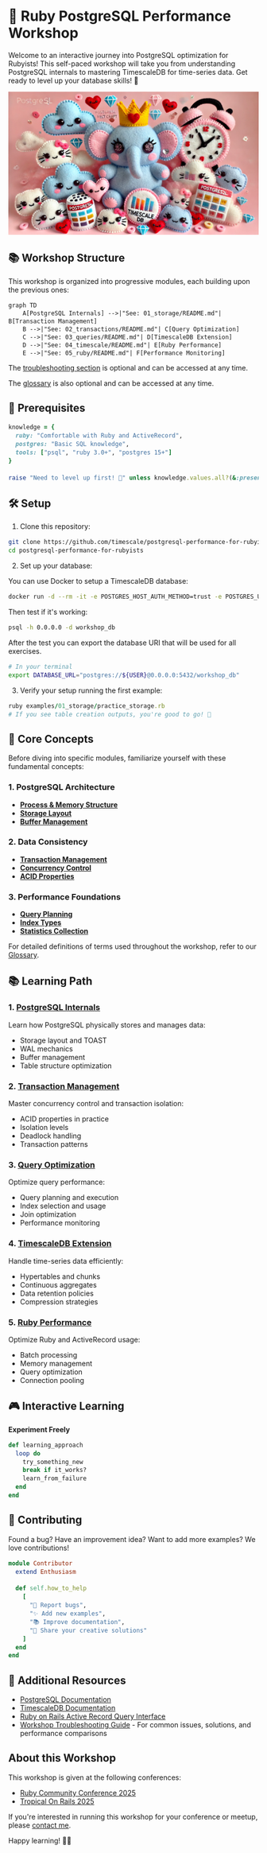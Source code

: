 # 🚀 Ruby PostgreSQL Performance Workshop

Welcome to an interactive journey into PostgreSQL optimization for Rubyists! This self-paced workshop will take you from understanding PostgreSQL internals to mastering TimescaleDB for time-series data. Get ready to level up your database skills! 🎯

![img/intro.webp](img/intro.webp " A kawaii felt craft scene_ An adorable chubby felt elephant (PostgreSQL mascot) with big sparkly eyes and rosy cheeks, wearing a tiny crown made of red felt")

## 📚 Workshop Structure

This workshop is organized into progressive modules, each building upon the previous ones:

```mermaid
graph TD
    A[PostgreSQL Internals] -->|"See: 01_storage/README.md"| B[Transaction Management]
    B -->|"See: 02_transactions/README.md"| C[Query Optimization]
    C -->|"See: 03_queries/README.md"| D[TimescaleDB Extension]
    D -->|"See: 04_timescale/README.md"| E[Ruby Performance]
    E -->|"See: 05_ruby/README.md"| F[Performance Monitoring]
```

The [troubleshooting section](TROUBLESHOOTING.md) is optional and can be accessed at any time.

The [glossary](GLOSSARY.md) is also optional and can be accessed at any time.

## 🎯 Prerequisites

```ruby
knowledge = {
  ruby: "Comfortable with Ruby and ActiveRecord",
  postgres: "Basic SQL knowledge",
  tools: ["psql", "ruby 3.0+", "postgres 15+"]
}

raise "Need to level up first! 💪" unless knowledge.values.all?(&:present?)
```

## 🛠 Setup

1. Clone this repository:
```bash
git clone https://github.com/timescale/postgresql-performance-for-rubyists
cd postgresql-performance-for-rubyists
```

2. Set up your database:

You can use Docker to setup a TimescaleDB database:

```bash
docker run -d --rm -it -e POSTGRES_HOST_AUTH_METHOD=trust -e POSTGRES_USER=$USER -e POSTGRES_DATABASE=workshop_db -p 5432:5432 timescale/timescaledb-ha:pg17
```
Then test if it's working:

```bash
psql -h 0.0.0.0 -d workshop_db
```

After the test you can export the database URI that will be used for all
exercises.

```bash
# In your terminal
export DATABASE_URL="postgres://${USER}@0.0.0.0:5432/workshop_db"
```

3. Verify your setup running the first example:

```ruby
ruby examples/01_storage/practice_storage.rb
# If you see table creation outputs, you're good to go! 🎉
```

## 📖 Core Concepts

Before diving into specific modules, familiarize yourself with these fundamental concepts:

### 1. PostgreSQL Architecture
- **[Process & Memory Structure](examples/01_storage/README.md#process-structure)**
- **[Storage Layout](examples/01_storage/README.md#storage-layout)**
- **[Buffer Management](examples/01_storage/README.md#buffer-management)**

### 2. Data Consistency
- **[Transaction Management](examples/02_transactions/README.md#transaction-management)**
- **[Concurrency Control](examples/02_transactions/README.md#concurrency-control)**
- **[ACID Properties](GLOSSARY.md#acid)**

### 3. Performance Foundations
- **[Query Planning](examples/03_queries/README.md#query-planning)**
- **[Index Types](examples/03_queries/README.md#index-types)**
- **[Statistics Collection](examples/03_queries/README.md#statistics)**

For detailed definitions of terms used throughout the workshop, refer to our [Glossary](GLOSSARY.md).

## 📚 Learning Path

### 1. [PostgreSQL Internals](examples/01_storage/README.md)
Learn how PostgreSQL physically stores and manages data:
- Storage layout and TOAST
- WAL mechanics
- Buffer management
- Table structure optimization

### 2. [Transaction Management](examples/02_transactions/README.md)
Master concurrency control and transaction isolation:
- ACID properties in practice
- Isolation levels
- Deadlock handling
- Transaction patterns

### 3. [Query Optimization](examples/03_queries/README.md)
Optimize query performance:
- Query planning and execution
- Index selection and usage
- Join optimization
- Performance monitoring

### 4. [TimescaleDB Extension](examples/04_timescale/README.md)
Handle time-series data efficiently:
- Hypertables and chunks
- Continuous aggregates
- Data retention policies
- Compression strategies

### 5. [Ruby Performance](examples/05_ruby/README.md)
Optimize Ruby and ActiveRecord usage:
- Batch processing
- Memory management
- Query optimization
- Connection pooling

## 🎮 Interactive Learning

**Experiment Freely**

```ruby
def learning_approach
  loop do
    try_something_new
    break if it_works?
    learn_from_failure
  end
end
```

## 🤝 Contributing

Found a bug? Have an improvement idea? Want to add more examples? We love contributions!

```ruby
module Contributor
  extend Enthusiasm
  
  def self.how_to_help
    [
      "🐛 Report bugs",
      "✨ Add new examples",
      "📚 Improve documentation",
      "🎨 Share your creative solutions"
    ]
  end
end
```

## 📘 Additional Resources

- [PostgreSQL Documentation](https://www.postgresql.org/docs/)
- [TimescaleDB Documentation](https://docs.timescale.com/)
- [Ruby on Rails Active Record Query Interface](https://guides.rubyonrails.org/active_record_querying.html)
- [Workshop Troubleshooting Guide](TROUBLESHOOTING.md) - For common issues, solutions, and performance comparisons

## About this Workshop

This workshop is given at the following conferences:
- [Ruby Community Conference 2025](https://rubycommunityconference.com/)
- [Tropical On Rails 2025](https://tropicalonrails.com/)

If you're interested in running this workshop for your conference or meetup, please [contact me](mailto:jonatas@timescale.com).

Happy learning! 🚀✨

